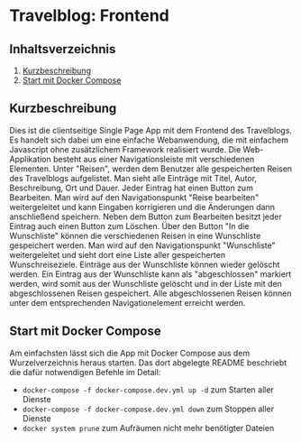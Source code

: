 Travelblog: Frontend
==========================

Inhaltsverzeichnis
------------------

 1. [Kurzbeschreibung](#kurzbeschreibung)
 2. [Start mit Docker Compose](#start-mit-docker-compose)

Kurzbeschreibung
----------------

Dies ist die clientseitige Single Page App mit dem Frontend des Travelblogs.
Es handelt sich dabei um eine einfache Webanwendung, die mit einfachem Javascript
ohne zusätzlichem Framework realisiert wurde.
Die Web-Applikation besteht aus einer Navigationsleiste mit verschiedenen Elementen.
Unter "Reisen", werden dem Benutzer alle gespeicherten Reisen des Travelblogs aufgelistet.
Man sieht alle Einträge mit Titel, Autor, Beschreibung, Ort und Dauer. Jeder Eintrag hat 
einen Button zum Bearbeiten. Man wird auf den Navigationspunkt "Reise bearbeiten" weitergeleitet
und kann Eingaben korrigieren und die Änderungen dann anschließend speichern. Neben dem Button
zum Bearbeiten besitzt jeder Eintrag auch einen Button zum Löschen. Über den Button "In die 
Wunschliste" können die verschiedenen Reisen in eine Wunschliste gespeichert werden. Man wird
auf den Navigationspunkt "Wunschliste" weitergeleitet und sieht dort eine Liste aller 
gespeicherten Wunschreiseziele. Einträge aus der Wunschliste können wieder gelöscht werden.
Ein Eintrag aus der Wunschliste kann als "abgeschlossen" markiert werden, wird somit aus der 
Wunschliste gelöscht und in der Liste mit den abgeschlossenen Reisen gespeichert. Alle abgeschlossenen
Reisen können unter dem entsprechenden Navigationelement erreicht werden. 

Start mit Docker Compose
------------------------

Am einfachsten lässt sich die App mit Docker Compose aus dem Wurzelverzeichnis
heraus starten. Das dort abgelegte README beschriebt die dafür notwendigen
Befehle im Detail:

 * `docker-compose -f docker-compose.dev.yml up -d` zum Starten aller Dienste
 * `docker-compose -f docker-compose.dev.yml down` zum Stoppen aller Dienste
 * `docker system prune` zum Aufräumen nicht mehr benötigter Dateien
